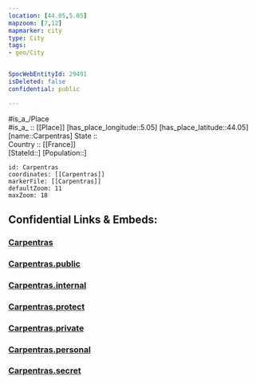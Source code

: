 ```yaml
---
location: [44.05,5.05] 
mapzoom: [7,12] 
mapmarker: city 
type: City
tags:
- geo/City


SpocWebEntityId: 29491
isDeleted: false
confidential: public

---
```

#is_a_/Place  
#is_a_ :: [[Place]] 
[has_place_longitude::5.05] 
[has_place_latitude::44.05] 
[name::Carpentras] 
State ::  
Country :: [[France]]  
[StateId::] 
[Population::] 



```leaflet
id: Carpentras
coordinates: [[Carpentras]] 
markerFile: [[Carpentras]] 
defaultZoom: 11 
maxZoom: 18
```


## Confidential Links & Embeds: 

### [Carpentras](/_Standards/Earth/Continent/Europe/Europe~West/France/regions~France/Provence-Alpes-Côte_d'Azur/departments~Provence/Vaucluse/communes~Vaucluse/Carpentras/cities~Carpentras/Carpentras.md) 

### [Carpentras.public](/_public/Earth/Continent/Europe/Europe~West/France/regions~France/Provence-Alpes-Côte_d'Azur/departments~Provence/Vaucluse/communes~Vaucluse/Carpentras/cities~Carpentras/Carpentras.public.md) 

### [Carpentras.internal](/_internal/Earth/Continent/Europe/Europe~West/France/regions~France/Provence-Alpes-Côte_d'Azur/departments~Provence/Vaucluse/communes~Vaucluse/Carpentras/cities~Carpentras/Carpentras.internal.md) 

### [Carpentras.protect](/_protect/Earth/Continent/Europe/Europe~West/France/regions~France/Provence-Alpes-Côte_d'Azur/departments~Provence/Vaucluse/communes~Vaucluse/Carpentras/cities~Carpentras/Carpentras.protect.md) 

### [Carpentras.private](/_private/Earth/Continent/Europe/Europe~West/France/regions~France/Provence-Alpes-Côte_d'Azur/departments~Provence/Vaucluse/communes~Vaucluse/Carpentras/cities~Carpentras/Carpentras.private.md) 

### [Carpentras.personal](/_personal/Earth/Continent/Europe/Europe~West/France/regions~France/Provence-Alpes-Côte_d'Azur/departments~Provence/Vaucluse/communes~Vaucluse/Carpentras/cities~Carpentras/Carpentras.personal.md) 

### [Carpentras.secret](/_secret/Earth/Continent/Europe/Europe~West/France/regions~France/Provence-Alpes-Côte_d'Azur/departments~Provence/Vaucluse/communes~Vaucluse/Carpentras/cities~Carpentras/Carpentras.secret.md)

